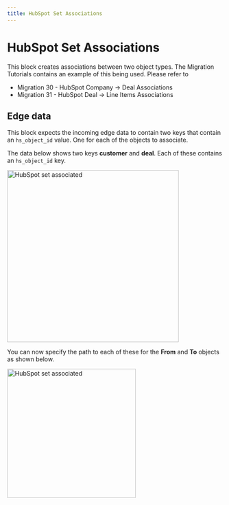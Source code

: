 ```yaml
---
title: HubSpot Set Associations
---
```


# HubSpot Set Associations

This block creates associations between two object types. 
The Migration Tutorials contains an example of this being used. 
Please refer to 

- Migration 30 - HubSpot Company -> Deal Associations
- Migration 31 - HubSpot Deal -> Line Items Associations

## Edge data
This block expects the incoming edge data to contain two keys that contain an `hs_object_id` value. One for each of the objects to associate.

The data below shows two keys **customer** and **deal**. Each of these contains an `hs_object_id` key.

<img src="/img/flows/blocks/hubspot/hubspot-set-associations-data.png" alt="HubSpot set associated" width="400" />

You can now specify the path to each of these for the **From** and **To** objects as shown below.

<img src="/img/flows/blocks/hubspot/hubspot-set-associations.png" alt="HubSpot set associated" width="300" />



